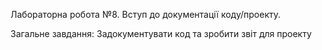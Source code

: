 Лабораторна робота №8. Вступ до документації коду/проекту. 

Загальне завдання: Задокументувати код та зробити звіт для проекту
